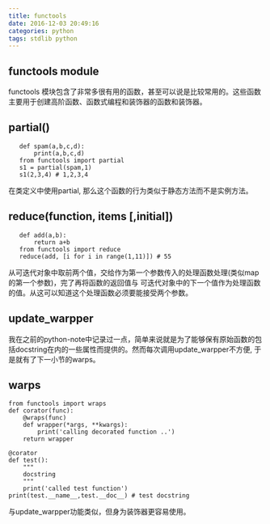 ```yaml
---
title: functools
date: 2016-12-03 20:49:16
categories: python
tags: stdlib python
---
```

## functools module
functools 模块包含了非常多很有用的函数，甚至可以说是比较常用的。这些函数主要用于创建高阶函数、函数式编程和装饰器的函数和装饰器。

## partial()
```
   def spam(a,b,c,d):
       print(a,b,c,d)
   from functools import partial
   s1 = partial(spam,1)
   s1(2,3,4) # 1,2,3,4
```
在类定义中使用partial, 那么这个函数的行为类似于静态方法而不是实例方法。

## reduce(function, items [,initial])
```
   def add(a,b):
       return a+b
   from functools import reduce
   reduce(add, [i for i in range(1,11)]) # 55
```
从可迭代对象中取前两个值，交给作为第一个参数传入的处理函数处理(类似map的第一个参数)，完了再将函数的返回值与
可迭代对象中的下一个值作为处理函数的值。从这可以知道这个处理函数必须要能接受两个参数。
## update_warpper
我在之前的python-note中记录过一点，简单来说就是为了能够保有原始函数的包括docstring在内的一些属性而提供的。然而每次调用update_warpper不方便, 于是就有了下一小节的warps。
##  warps
```
from functools import wraps
def corator(func):
    @wraps(func)
    def wrapper(*args, **kwargs):
        print('calling decorated function ..')
    return wrapper

@corator
def test():
    """
    docstring
    """
    print('called test function')
print(test.__name__,test.__doc__) # test docstring
```
与update_warpper功能类似，但身为装饰器更容易使用。



